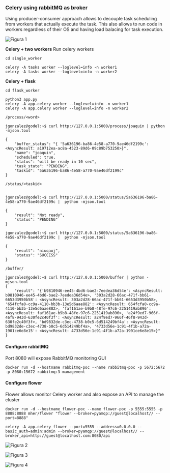 ### Celery using rabbitMQ as broker

Using producer-consumer approach allows to decouple task scheduling from workers that actually execute the task. This also allows to run code in workers regardless of their OS and having load balacing for task execution.


![Figura 1](https://github.com/joagonzalez/celery_poc/blob/master/doc/tasks_flow.png)

**Celery + two workers**
Run celery workers
```
cd single_worker

celery -A tasks worker --loglevel=info -n worker1
celery -A tasks worker --loglevel=info -n worker2
```

**Celery + flask**
```
cd flask_worker

python3 app.py
celery -A app.celery worker --loglevel=info -n worker1
celery -A app.celery worker --loglevel=info -n worker2
```


`/process/<word>`
```
jgonzalez@godel:~$ curl http://127.0.0.1:5000/process/joaquin | python -mjson.tool

{
    "buffer_status": "{ '5a636196-ba86-4e58-a770-9ae46df2199c': <AsyncResult: a19712ea-ac8a-4523-89d6-09c89b753250>}",
    "name": "joaquin",
    "scheduled": true,
    "status": "will be ready in 10 sec",
    "task_state": "PENDING",
    "taskid": "5a636196-ba86-4e58-a770-9ae46df2199c"
}
```

`/status/<taskid>`
```

jgonzalez@godel:~$ curl http://127.0.0.1:5000/status/5a636196-ba86-4e58-a770-9ae46df2199c |  python -mjson.tool

{
    "result": "Not ready",
    "status": "PENDING"
}

jgonzalez@godel:~$ curl http://127.0.0.1:5000/status/5a636196-ba86-4e58-a770-9ae46df2199c |  python -mjson.tool

{
    "result": "niuqaoj",
    "status": "SUCCESS"
}

```

`/buffer/`
```
jgonzalez@godel:~$ curl http://127.0.0.1:5000/buffer | python -mjson.tool
{
    "result": "{'b9810946-ee45-4bd6-bae2-7eedea36d54e': <AsyncResult: b9810946-ee45-4bd6-bae2-7eedea36d54e>, '303a2d28-66ac-471f-bb61-6653d3950b58': <AsyncResult: 303a2d28-66ac-471f-bb61-6653d3950b58>, '654fcfa0-cc9a-4110-bb3b-13e5d6aae882': <AsyncResult: 654fcfa0-cc9a-4110-bb3b-13e5d6aae882>, 'faf161ae-b9b8-48fe-97c6-2251419ab896': <AsyncResult: faf161ae-b9b8-48fe-97c6-2251419ab896>, 'a24f9ed7-966f-46f8-943d-630fe2c40f3f': <AsyncResult: a24f9ed7-966f-46f8-943d-630fe2c40f3f>, 'bd9832de-c3ec-4738-b0c5-6d514249bf4a': <AsyncResult: bd9832de-c3ec-4738-b0c5-6d514249bf4a>, '4733d56e-1c91-4f1b-a72a-1901ce6e8e15': <AsyncResult: 4733d56e-1c91-4f1b-a72a-1901ce6e8e15>}"
}
```

#### Configure rabbitMQ
Port 8080 will expose RabbitMQ monitoring GUI
```
docker run -d --hostname rabbitmq-poc --name rabbitmq-poc -p 5672:5672 -p 8080:15672 rabbitmq:3-management
```

#### Configure flower
Flower allows monitor Celery worker and also expose an API to manage the cluster
```
docker run -d --hostname flower-poc --name flower-poc -p 5555:5555 -p 8888:8888 mher/flower "flower --broker=pyamqp://guest@localhost// --port=8888" 

celery -A app.celery flower --port=5555 --address=0.0.0.0 --basic_auth=admin:admin --broker=pyamqp://guest@localhost// --broker_api=http://guest@localhost.com:8080/api
```

![Figura 2](https://github.com/joagonzalez/celery_poc/blob/master/doc/workers.png)

![Figura 3](https://github.com/joagonzalez/celery_poc/blob/master/doc/tasks.png)

![Figura 4](https://github.com/joagonzalez/celery_poc/blob/master/doc/time.png)
